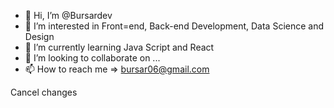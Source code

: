 - 👋 Hi, I’m @Bursardev
- 👀 I’m interested in Front=end, Back-end Development, Data Science and Design
- 🌱 I’m currently learning Java Script and React
- 💞️ I’m looking to collaborate on ...
- 📫 How to reach me => bursar06@gmail.com

<!---
Bursardev/Bursardev is a ✨ special ✨ repository because its `README.md` (this file) appears on your GitHub profile.
You can click the Preview link to take a look at your changes.
--->Cancel changes
